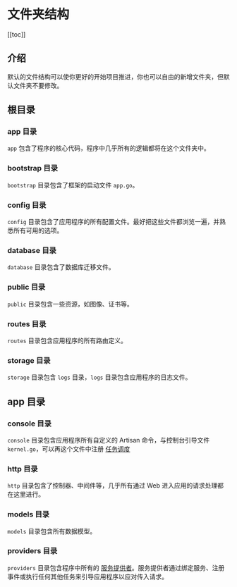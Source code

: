 # 文件夹结构

[[toc]]

## 介绍

默认的文件结构可以使你更好的开始项目推进，你也可以自由的新增文件夹，但默认文件夹不要修改。

## 根目录

### app 目录

`app` 包含了程序的核心代码，程序中几乎所有的逻辑都将在这个文件夹中。

### bootstrap 目录

`bootstrap` 目录包含了框架的启动文件 `app.go`。

### config 目录

`config` 目录包含了应用程序的所有配置文件。最好把这些文件都浏览一遍，并熟悉所有可用的选项。

### database 目录

`database` 目录包含了数据库迁移文件。

### public 目录

`public` 目录包含一些资源，如图像、证书等。

### routes 目录

`routes` 目录包含应用程序的所有路由定义。

### storage 目录

`storage` 目录包含 `logs` 目录，`logs` 目录包含应用程序的日志文件。

## app 目录

### console 目录

`console` 目录包含应用程序所有自定义的 Artisan 命令，与控制台引导文件 `kernel.go`，可以再这个文件中注册 [任务调度](../综合话题/任务调度.md)

### http 目录

`http` 目录包含了控制器、中间件等，几乎所有通过 Web 进入应用的请求处理都在这里进行。

### models 目录

`models` 目录包含所有数据模型。

### providers 目录

`providers` 目录包含程序中所有的 [服务提供者](../核心架构/服务提供者.md)。服务提供者通过绑定服务、注册事件或执行任何其他任务来引导应用程序以应对传入请求。
